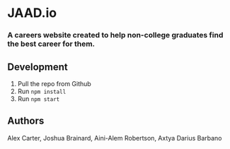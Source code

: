 # JAAD.io
### A careers website created to help non-college graduates find the best career for them.


## Development
1. Pull the repo from Github
2. Run `npm install`
3. Run `npm start`

## Authors
Alex Carter, Joshua Brainard, Aini-Alem Robertson, Axtya Darius Barbano
